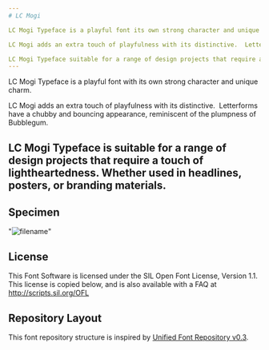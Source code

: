 ```yaml
---
# LC Mogi

LC Mogi Typeface is a playful font its own strong character and unique charm.

LC Mogi adds an extra touch of playfulness with its distinctive.  Letterforms have a chubby and bouncing appearance, reminiscent of the plumpness of Bubblegum.

LC Mogi Typeface suitable for a range of design projects that require a touch of lightheartedness. Whether used in headlines, posters, or branding materials.
---
```

LC Mogi Typeface is a playful font with its own strong character and unique charm.

LC Mogi adds an extra touch of playfulness with its distinctive.  Letterforms have a chubby and bouncing appearance, reminiscent of the plumpness of Bubblegum.

LC Mogi Typeface is suitable for a range of design projects that require a touch of lightheartedness. Whether used in headlines, posters, or branding materials.
---

## Specimen

"![filename](filename.png)"

## License

This Font Software is licensed under the SIL Open Font License, Version 1.1.
This license is copied below, and is also available with a FAQ at
http://scripts.sil.org/OFL

## Repository Layout

This font repository structure is inspired by [Unified Font Repository v0.3](https://github.com/unified-font-repository/Unified-Font-Repository).
